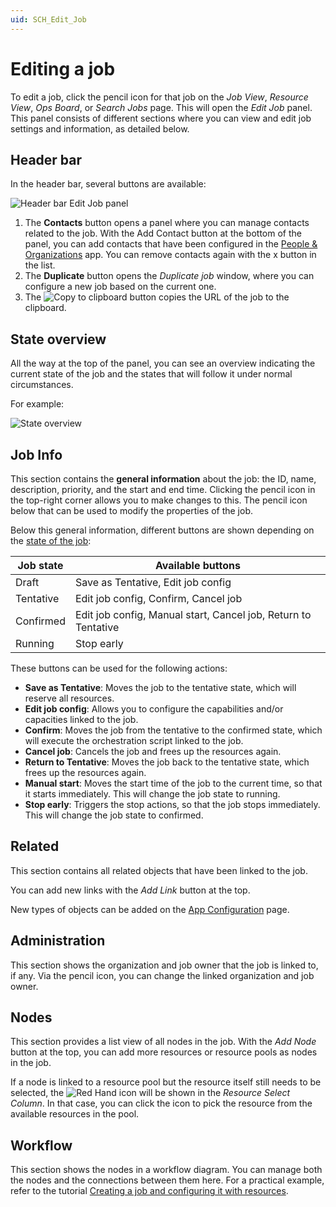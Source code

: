 ```yaml
---
uid: SCH_Edit_Job
---
```


# Editing a job

To edit a job, click the pencil icon for that job on the *Job View*, *Resource View*, *Ops Board*, or *Search Jobs* page. This will open the *Edit Job* panel. This panel consists of different sections where you can view and edit job settings and information, as detailed below.

## Header bar

In the header bar, several buttons are available:

![Header bar Edit Job panel](~/solutions/images/Edit_job_header_bar.png)

1. The **Contacts** button opens a panel where you can manage contacts related to the job. With the Add Contact button at the bottom of the panel, you can add contacts that have been configured in the [People & Organizations](xref:People_Organizations) app. You can remove contacts again with the x button in the list.
1. The **Duplicate** button opens the *Duplicate job* window, where you can configure a new job based on the current one.
1. The ![Copy to clipboard](~/solutions/images/Scheduling_edit_job_copy.png) button copies the URL of the job to the clipboard.<!-- RN 43059 -->

## State overview

All the way at the top of the panel, you can see an overview indicating the current state of the job and the states that will follow it under normal circumstances.

For example:

![State overview](~/solutions/images/Scheduling_state_overview.png)

## Job Info

This section contains the **general information** about the job: the ID, name, description, priority, and the start and end time. Clicking the pencil icon in the top-right corner allows you to make changes to this. The pencil icon below that can be used to modify the properties of the job.

Below this general information, different buttons are shown depending on the [state of the job](xref:MO_S_Job_States):

| Job state | Available buttons |
|--|--|
| Draft | Save as Tentative, Edit job config |
| Tentative | Edit job config, Confirm, Cancel job |
| Confirmed | Edit job config, Manual start, Cancel job, Return to Tentative |
| Running | Stop early |

These buttons can be used for the following actions:

- **Save as Tentative**: Moves the job to the tentative state, which will reserve all resources.
- **Edit job config**: Allows you to configure the capabilities and/or capacities linked to the job.
- **Confirm**: Moves the job from the tentative to the confirmed state, which will execute the orchestration script linked to the job.
- **Cancel job**: Cancels the job and frees up the resources again.
- **Return to Tentative**: Moves the job back to the tentative state, which frees up the resources again.<!-- RN 43042 -->
- **Manual start**: Moves the start time of the job to the current time, so that it starts immediately. This will change the job state to running.
- **Stop early**: Triggers the stop actions, so that the job stops immediately. This will change the job state to confirmed.

## Related

This section contains all related objects that have been linked to the job.

You can add new links with the *Add Link* button at the top.

New types of objects can be added on the [App Configuration](xref:MO_S_App_Configuration) page.

<!-- TODO: Explain the practical use of this, with an example -->

## Administration

This section shows the organization and job owner that the job is linked to, if any. Via the pencil icon, you can change the linked organization and job owner.

## Nodes

This section provides a list view of all nodes in the job. With the *Add Node* button at the top, you can add more resources or resource pools as nodes in the job.

If a node is linked to a resource pool but the resource itself still needs to be selected, the ![Red Hand](~/solutions/images/Red_Hand_icon.png) icon will be shown in the *Resource Select Column*. In that case, you can click the icon to pick the resource from the available resources in the pool.

## Workflow

This section shows the nodes in a workflow diagram. You can manage both the nodes and the connections between them here. For a practical example, refer to the tutorial [Creating a job and configuring it with resources](xref:Tutorial_MediaOps_Scheduling_Encoder_Decoder).
